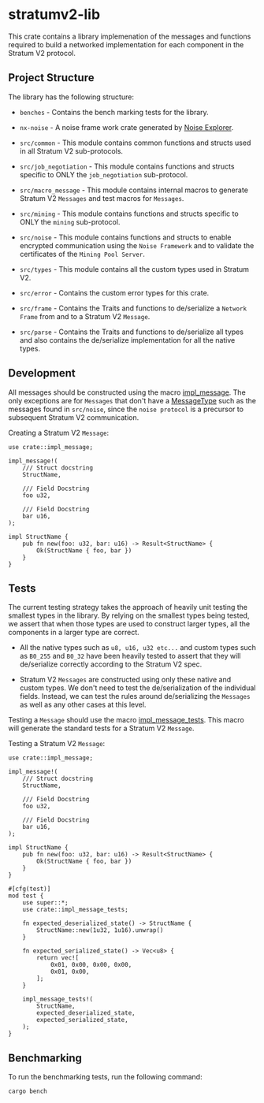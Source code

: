 # stratumv2-lib

This crate contains a library implemenation of the messages and functions
required to build a networked implementation for each component in the Stratum V2
protocol.

## Project Structure


The library has the following structure:

- `benches` - Contains the bench marking tests for the library.

- `nx-noise` - A noise frame work crate generated by [Noise Explorer](https://noiseexplorer.com/).

- `src/common` - This module contains common functions and structs used in all
Stratum V2 sub-protocols.

- `src/job_negotiation` - This module contains functions and structs specific to
ONLY the `job_negotiation` sub-protocol.

- `src/macro_message` - This module contains internal macros to generate
Stratum V2 `Messages` and test macros for `Messages`.

- `src/mining` - This module contains functions and structs specific to
ONLY the `mining` sub-protocol.

- `src/noise` - This module contains functions and structs to enable encrypted
communication using the `Noise Framework` and to validate the certificates of the
`Mining Pool Server`.

- `src/types` - This module contains all the custom types used in Stratum V2.

- `src/error` - Contains the custom error types for this crate.

- `src/frame` - Contains the Traits and functions to de/serialize a `Network Frame`
from and to a Stratum V2 `Message`.

- `src/parse` - Contains the Traits and functions to de/serialize all types and
also contains the de/serialize implementation for all the native types.

## Development

All messages should be constructed using the macro [impl_message](./src/macro_message/message.rs).
The only exceptions are for `Messages` that don't have a [MessageType](./src/types/message_type.rs) such as the messages
found in `src/noise`, since the `noise protocol` is a precursor to subsequent Stratum V2 communication.

Creating a Stratum V2 `Message`:

```
use crate::impl_message;

impl_message!(
    /// Struct docstring
    StructName,

    /// Field Docstring
    foo u32,

    /// Field Docstring
    bar u16,
);

impl StructName {
    pub fn new(foo: u32, bar: u16) -> Result<StructName> {
        Ok(StructName { foo, bar })
    }
}
```

## Tests

The current testing strategy takes the approach of heavily unit testing the
smallest types in the library. By relying on the smallest types being tested,
we assert that when those types are used to construct larger types, all the
components in a larger type are correct.

- All the native types such as `u8, u16, u32 etc...` and custom types such as
`B0_255` and `B0_32` have been heavily tested to assert that they will
de/serialize correctly according to the Stratum V2 spec.

- Stratum V2 `Messages` are constructed using only these native and custom types.
We don't need to test the de/serialization of the individual fields. Instead,
we can test the rules around de/serializing the `Messages` as well as any other
cases at this level.

Testing a `Message` should use the macro [impl_message_tests](./src/macro_message/message.rs).
This macro will generate the standard tests for a Stratum V2 `Message`.

Testing a Stratum V2 `Message`:

```
use crate::impl_message;

impl_message!(
    /// Struct docstring
    StructName,

    /// Field Docstring
    foo u32,

    /// Field Docstring
    bar u16,
);

impl StructName {
    pub fn new(foo: u32, bar: u16) -> Result<StructName> {
        Ok(StructName { foo, bar })
    }
}

#[cfg(test)]
mod test {
    use super::*;
    use crate::impl_message_tests;

    fn expected_deserialized_state() -> StructName {
        StructName::new(1u32, 1u16).unwrap()
    }

    fn expected_serialized_state() -> Vec<u8> {
        return vec![
            0x01, 0x00, 0x00, 0x00,
            0x01, 0x00,
        ];
    }

    impl_message_tests!(
        StructName,
        expected_deserialized_state,
        expected_serialized_state,
    );
}

```

## Benchmarking

To run the benchmarking tests, run the following command:

```
cargo bench
```
